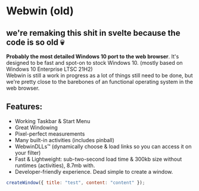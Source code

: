 # Webwin (old)

## we're remaking this shit in svelte because the code is so old :skull:

**Probably the most detailed Windows 10 port to the web browser**. It's designed to be fast and spot-on to stock Windows 10. (mostly based on Windows 10 Enterprise LTSC 21H2)
<br />
Webwin is still a work in progress as a lot of things still need to be done, but we're pretty close to the barebones of an functional operating system in the web browser.
<br />

## Features:

- Working Taskbar & Start Menu
- Great Windowing
- Pixel-perfect measurements
- Many built-in activities (includes pinball)
- WebwinDLLs™ (dynamically choose & load links so you can access it on your filter)
- Fast & Lightweight: sub-two-second load time & 300kb size without runtimes (activities), 8.7mb with.
- Developer-friendly experience.
  Dead simple to create a window.

```javascript
createWindow({ title: "test", content: "content" });
```
